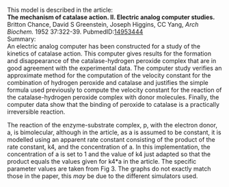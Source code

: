 

This model is described in the article:  
**The mechanism of catalase action. II. Electric analog computer studies.**   
Britton Chance, David S Greenstein, Joseph Higgins, CC Yang, _Arch Biochem._
1952 37:322-39.
PubmedID:[14953444](http://www.ncbi.nlm.nih.gov/pubmed/14953444)  
Summary:  
An electric analog computer has been constructed for a study of the kinetics
of catalase action. This computer gives results for the formation and
disappearance of the catalase-hydrogen peroxide complex that are in good
agreement with the experimental data. The computer study verifies an
approximate method for the computation of the velocity constant for the
combination of hydrogen peroxide and catalase and justifies the simple formula
used previously to compute the velocity constant for the reaction of the
catalase-hydrogen peroxide complex with donor molecules. Finally, the computer
data show that the binding of peroxide to catalase is a practically
irreversible reaction.

The reaction of the enzyme-substrate complex, p, with the electron donor, a,
is bimolecular, although in the article, as a is assumed to be constant, it is
modelled using an apparent rate constant consisting of the product of the rate
constant, k4, and the concentration of a. In this implementation, the
concentration of a is set to 1 and the value of k4 just adapted so that the
product equals the values given for k4*a in the article. The specific
parameter values are taken from Fig 3. The graphs do not exactly match those
in the paper, this _may_ be due to the different simulators used.

